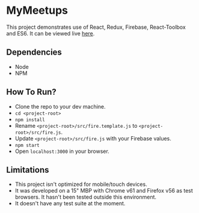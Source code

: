 # MyMeetups
This project demonstrates use of React, Redux, Firebase, React-Toolbox and ES6. It can be viewed live [here](https://mymeetupspk.firebaseapp.com/).

## Dependencies
- Node
- NPM

## How To Run?
- Clone the repo to your dev machine.
- `cd <project-root>`
- `npm install`
- Rename `<project-root>/src/fire.template.js` to `<project-root>/src/fire.js`.
- Update `<project-root>/src/fire.js` with your Firebase values.
- `npm start`
- Open `localhost:3000` in your browser.

## Limitations
- This project isn't optimized for mobile/touch devices.
- It was developed on a 15" MBP with Chrome v61 and Firefox v56 as test browsers. It hasn't been tested outside this environment.
- It doesn't have any test suite at the moment.
